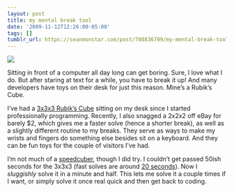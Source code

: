 ```yaml
---
layout: post
title: my mental break tool
date: '2009-11-12T12:26:00-05:00'
tags: []
tumblr_url: https://seanmonstar.com/post/708836709/my-mental-break-tool
---
```

 ![](https://64.media.tumblr.com/tumblr_l46b03yQZJ1qzhan1o1_640.jpg)  

Sitting in front of a computer all day long can get boring. Sure, I love what I do. But after staring at text for a while, you have to break it up! And many developers have toys on their desk for just this reason. Mine’s a Rubik’s Cube.

I’ve had a [3x3x3 Rubik’s Cube](http://www.amazon.com/gp/product/B00081RYNC?tag=mcgf-20) sitting on my desk since I started professionally programming. Recently, I also snagged a 2x2x2 off eBay for barely $2, which gives me a faster solve (hence a shorter break), as well as a slightly different routine to my breaks. They serve as ways to make my wrists and fingers do something else besides sit on a keyboard. And they can be fun toys for the couple of visitors I’ve had.

I’m not much of a [speedcuber](http://en.wikipedia.org/wiki/Speedcubing), though I did try. I couldn’t get passed 50ish seconds for the 3x3x3 (fast solves are around [20 seconds](http://www.youtube.com/watch?v=Xrjkjz1l4qw&NR=1)). Now I _sluggishly_ solve it in a minute and half. This lets me solve it a couple times if I want, or simply solve it once real quick and then get back to coding.

